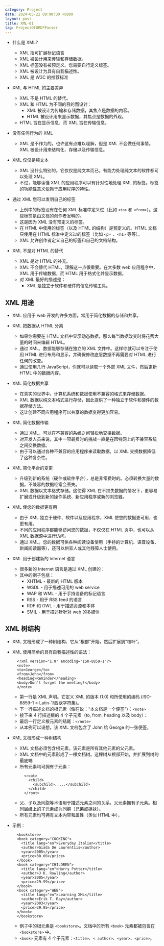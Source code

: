 ```yaml
---
category: Project
date: 2024-05-22 09:00:00 +0800
layout: post
title: XML-01
tag: ProjectOfURDFParser
---
```


+ 什么是 XML?
  + XML 指可扩展标记语言
  + XML 被设计用来传输和存储数据。
  + XML 标签没有被预定义。您需要自行定义标签。
  + XML 被设计为具有自我描述性。
  + XML 是 W3C 的推荐标准

+ XML 与 HTML 的主要差异
  + XML 不是 HTML 的替代。
  + XML 和 HTML 为不同的目的而设计：
    + XML 被设计为传输和存储数据，其焦点是数据的内容。
    + HTML 被设计用来显示数据，其焦点是数据的外观。
  + HTML 旨在显示信息，而 XML 旨在传输信息。

+ 没有任何行为的 XML
  + XML 是不作为的。也许这有点难以理解，但是 XML 不会做任何事情。XML 被设计用来结构化、存储以及传输信息。

+ XML 仅仅是纯文本 
  + XML 没什么特别的。它仅仅是纯文本而已。有能力处理纯文本的软件都可以处理 XML。
  + 不过，能够读懂 XML 的应用程序可以有针对性地处理 XML 的标签。标签的功能性意义依赖于应用程序的特性。

+ 通过 XML 您可以发明自己的标签
  + 上例中的标签没有在任何 XML 标准中定义过（比如 `<to>` 和 `<from>`）。这些标签是由文档的创作者发明的。
  + 这是因为 XML 没有预定义的标签。
  + 在 HTML 中使用的标签（以及 HTML 的结构）是预定义的。HTML 文档只使用在 HTML 标准中定义过的标签（比如 `<p> `、`<h1>` 等等）。
  + XML 允许创作者定义自己的标签和自己的文档结构。

+ XML 不是对 HTML 的替代
  + XML 是对 HTML 的补充。
  + XML 不会替代 HTML，理解这一点很重要。在大多数 web 应用程序中，XML 用于传输数据，而 HTML 用于格式化并显示数据。
  + 对 XML 最好的描述是：
    + XML 是独立于软件和硬件的信息传输工具。

## XML 用途

+ XML 应用于 web 开发的许多方面，常用于简化数据的存储和共享。

+ XML 把数据从 HTML 分离
  + 如果你需要在 HTML 文档中显示动态数据，那么每当数据改变时将花费大量的时间来编辑 HTML。
  + 通过 XML，数据能够存储在独立的 XML 文件中。这样你就可以专注于使用 HTML 进行布局和显示，并确保修改底层数据不再需要对 HTML 进行任何的改变。
  + 通过使用几行 JavaScript，你就可以读取一个外部 XML 文件，然后更新 HTML 中的数据内容。

+ XML 简化数据共享
  + 在真实的世界中，计算机系统和数据使用不兼容的格式来存储数据。
  + XML 数据以纯文本格式进行存储，因此提供了一种独立于软件和硬件的数据存储方法。
  + 这让创建不同应用程序可以共享的数据变得更加容易。

+ XML 简化数据传输
  + 通过 XML，可以在不兼容的系统之间轻松地交换数据。
  + 对开发人员来说，其中一项最费时的挑战一直是在因特网上的不兼容系统之间交换数据。
  + 由于可以通过各种不兼容的应用程序来读取数据，以 XML 交换数据降低了这种复杂性。

+ XML 简化平台的变更
  + 升级到新的系统（硬件或软件平台），总是非常费时的。必须转换大量的数据，不兼容的数据经常会丢失。
  + XML 数据以文本格式存储。这使得 XML 在不损失数据的情况下，更容易扩展或升级到新的操作系统、新应用程序或新的浏览器。

+ XML 使您的数据更有用
  + 由于 XML 独立于硬件、软件以及应用程序，XML 使您的数据更可用，也更有用。
  + 不同的应用程序都能够访问您的数据，不仅仅在 HTML 页中，也可以从 XML 数据源中进行访问。
  + 通过 XML，您的数据可供各种阅读设备使用（手持的计算机、语音设备、新闻阅读器等），还可以供盲人或其他残障人士使用。

+ XML 用于创建新的 Internet 语言
  + 很多新的 Internet 语言是通过 XML 创建的：
  + 其中的例子包括：
    + XHTML - 最新的 HTML 版本
    + WSDL - 用于描述可用的 web service
    + WAP 和 WML - 用于手持设备的标记语言
    + RSS - 用于 RSS feed 的语言
    + RDF 和 OWL - 用于描述资源和本体
    + SMIL - 用于描述针针对 web 的多媒体

## XML 树结构

+ XML 文档形成了一种树结构，它从“根部”开始，然后扩展到“枝叶”。

+ XML 使用简单的具有自我描述性的语法：
  ```
    <?xml version="1.0" encoding="ISO-8859-1"?>
    <note>
    <to>George</to>
    <from>John</from>
    <heading>Reminder</heading>
    <body>Don't forget the meeting!</body>
    </note>  
  ``` 
  + 第一行是 XML 声明。它定义 XML 的版本 (1.0) 和所使用的编码 (ISO-8859-1 = Latin-1/西欧字符集)。
  + 下一行描述文档的根元素（像在说：“本文档是一个便签”）：`<note>`
  + 接下来 4 行描述根的 4 个子元素（to, from, heading 以及 body）：
  + 最后一行定义根元素的结尾：`</note>`
  + 从本例可以设想，该 XML 文档包含了 John 给 George 的一张便签。

+ XML 文档形成一种树结构
  + XML 文档必须包含根元素。该元素是所有其他元素的父元素。
  + XML 文档中的元素形成了一棵文档树。这棵树从根部开始，并扩展到树的最底端
  + 所有元素均可拥有子元素：
    ```
      <root>
        <child>
          <subchild>.....</subchild>
        </child>
      </root>
    ``` 
  + 父、子以及同胞等术语用于描述元素之间的关系。父元素拥有子元素。相同层级上的子元素成为同胞（兄弟或姐妹）。
  + 所有元素均可拥有文本内容和属性（类似 HTML 中）。

+ 示例：
  ```
    <bookstore>
    <book category="COOKING">
      <title lang="en">Everyday Italian</title> 
      <author>Giada De Laurentiis</author> 
      <year>2005</year> 
      <price>30.00</price> 
    </book>
    <book category="CHILDREN">
      <title lang="en">Harry Potter</title> 
      <author>J K. Rowling</author> 
      <year>2005</year> 
      <price>29.99</price> 
    </book>
    <book category="WEB">
      <title lang="en">Learning XML</title> 
      <author>Erik T. Ray</author> 
      <year>2003</year> 
      <price>39.95</price> 
    </book>
    </bookstore>
  ``` 
  + 例子中的根元素是 `<bookstore>`。文档中的所有 `<book>` 元素都被包含在 `<bookstore>` 中。
  + `<book>` 元素有 4 个子元素：`<title>`、`< author>`、`<year>`、`<price>`。